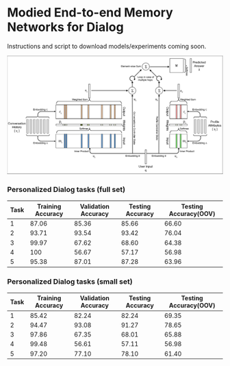 # Modied End-to-end Memory Networks for Dialog
Instructions and script to download models/experiments coming soon.

![Memory Network with split memory architecture](/img/memNN.png)

### Personalized Dialog tasks (full set)

Task  |  Training Accuracy  |  Validation Accuracy  |  Testing Accuracy	 |  Testing Accuracy(OOV)
------|---------------------|-----------------------|--------------------|-----------------------
1	  |  87.06				|  85.36				|  85.66  			 |  66.60
2	  |  93.71				|  93.54				|  93.42			 |  76.04
3     |  99.97				|  67.62				|  68.60			 |  64.38
4	  |  100				|  56.67				|  57.17			 |  56.98
5	  |  95.38				|  87.01				|  87.28			 |  63.96

### Personalized Dialog tasks (small set)

Task  |  Training Accuracy  |  Validation Accuracy  |  Testing Accuracy	 |  Testing Accuracy(OOV)
------|---------------------|-----------------------|--------------------|-----------------------
1	  |  85.42				|  82.24				|  82.24  			 |  69.35
2	  |  94.47				|  93.08				|  91.27			 |  78.65
3     |  97.86				|  67.35				|  68.01			 |  65.88
4	  |  99.48				|  56.61				|  57.11			 |  56.98
5	  |  97.20				|  77.10				|  78.10			 |  61.40
